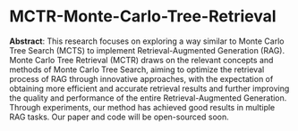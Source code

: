 # MCTR-Monte-Carlo-Tree-Retrieval
**Abstract**: This research focuses on exploring a way similar to Monte Carlo Tree Search (MCTS) to implement Retrieval-Augmented Generation (RAG). Monte Carlo Tree Retrieval (MCTR) draws on the relevant concepts and methods of Monte Carlo Tree Search, aiming to optimize the retrieval process of RAG through innovative approaches, with the expectation of obtaining more efficient and accurate retrieval results and further improving the quality and performance of the entire Retrieval-Augmented Generation. Through experiments, our method has achieved good results in multiple RAG tasks. Our paper and code will be open-sourced soon.
